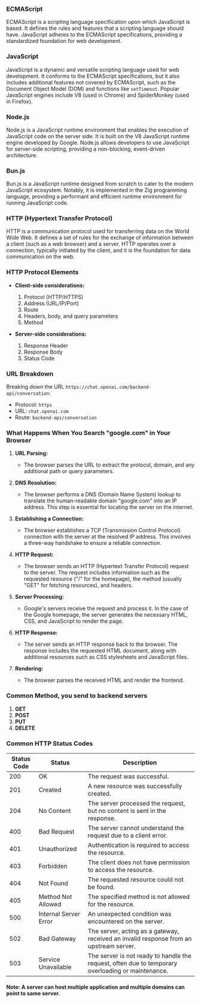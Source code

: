 ### ECMAScript

ECMAScript is a scripting language specification upon which JavaScript is based. It defines the rules and features that a scripting language should have. JavaScript adheres to the ECMAScript specifications, providing a standardized foundation for web development.

### JavaScript

JavaScript is a dynamic and versatile scripting language used for web development. It conforms to the ECMAScript specifications, but it also includes additional features not covered by ECMAScript, such as the Document Object Model (DOM) and functions like `setTimeout`. Popular JavaScript engines include V8 (used in Chrome) and SpiderMonkey (used in Firefox).

### Node.js

Node.js is a JavaScript runtime environment that enables the execution of JavaScript code on the server side. It is built on the V8 JavaScript runtime engine developed by Google. Node.js allows developers to use JavaScript for server-side scripting, providing a non-blocking, event-driven architecture.

### Bun.js

Bun.js is a JavaScript runtime designed from scratch to cater to the modern JavaScript ecosystem. Notably, it is implemented in the Zig programming language, providing a performant and efficient runtime environment for running JavaScript code.

### HTTP (Hypertext Transfer Protocol)

HTTP is a communication protocol used for transferring data on the World Wide Web. It defines a set of rules for the exchange of information between a client (such as a web browser) and a server. HTTP operates over a connection, typically initiated by the client, and it is the foundation for data communication on the web.

### HTTP Protocol Elements

- **Client-side considerations:**

  1. Protocol (HTTP/HTTPS)
  2. Address (URL/IP/Port)
  3. Route
  4. Headers, body, and query parameters
  5. Method

- **Server-side considerations:**
  1. Response Header
  2. Response Body
  3. Status Code

### URL Breakdown

Breaking down the URL `https://chat.openai.com/backend-api/conversation`:

- Protocol: `https`
- URL: `chat.openai.com`
- Route: `backend-api/conversation`

### What Happens When You Search "google.com" in Your Browser

1. **URL Parsing:**

   - The browser parses the URL to extract the protocol, domain, and any additional path or query parameters.

2. **DNS Resolution:**

   - The browser performs a DNS (Domain Name System) lookup to translate the human-readable domain "google.com" into an IP address. This step is essential for locating the server on the internet.

3. **Establishing a Connection:**

   - The browser establishes a TCP (Transmission Control Protocol) connection with the server at the resolved IP address. This involves a three-way handshake to ensure a reliable connection.

4. **HTTP Request:**

   - The browser sends an HTTP (Hypertext Transfer Protocol) request to the server. The request includes information such as the requested resource ("/" for the homepage), the method (usually "GET" for fetching resources), and headers.

5. **Server Processing:**

   - Google's servers receive the request and process it. In the case of the Google homepage, the server generates the necessary HTML, CSS, and JavaScript to render the page.

6. **HTTP Response:**

   - The server sends an HTTP response back to the browser. The response includes the requested HTML document, along with additional resources such as CSS stylesheets and JavaScript files.

7. **Rendering:**
   - The browser parses the received HTML and render the frontend.

### Common Method, you send to backend servers

1. **GET**
2. **POST**
3. **PUT**
4. **DELETE**

### Common HTTP Status Codes

| Status Code | Status                | Description                                                                                       |
| ----------- | --------------------- | ------------------------------------------------------------------------------------------------- |
| 200         | OK                    | The request was successful.                                                                       |
| 201         | Created               | A new resource was successfully created.                                                          |
| 204         | No Content            | The server processed the request, but no content is sent in the response.                         |
| 400         | Bad Request           | The server cannot understand the request due to a client error.                                   |
| 401         | Unauthorized          | Authentication is required to access the resource.                                                |
| 403         | Forbidden             | The client does not have permission to access the resource.                                       |
| 404         | Not Found             | The requested resource could not be found.                                                        |
| 405         | Method Not Allowed    | The specified method is not allowed for the resource.                                             |
| 500         | Internal Server Error | An unexpected condition was encountered on the server.                                            |
| 502         | Bad Gateway           | The server, acting as a gateway, received an invalid response from an upstream server.            |
| 503         | Service Unavailable   | The server is not ready to handle the request, often due to temporary overloading or maintenance. |

#### Note: A server can host multiple application and multiple domains can point to same server.
